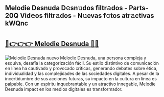 ## Melodie Desnuda D𝚎sn𝚞dos filtr𝚊dos - Parts-20Q Vid𝚎os filtr𝚊dos - N𝚞evas f𝚘tos atr𝚊ctivas kWQnc

# <h2><a href="http://mb48mmy.tromn.icu/?c=Melodie+Desnuda">🔗👉👉👉 Melodie Desnuda 🔗🔗</a></h2>

[![Melodie Desnuda nuevo](https://i.imgur.com/pEAQMta.gif)](http://mb48mmy.tromn.icu/?c=Melodie+Desnuda)
Melodie Desnuda, una persona compleja y esquiva, desafía la categorización fácil. Su estilo distintivo de comunicación en línea ha cautivado y provocado críticas, generando debates sobre ética, individualidad y las complejidades de las sociedades digitales. A pesar de la incertidumbre de sus acciones futuras, su impacto en la cultura en línea es palpable. Con un espíritu inquebrantable y un atractivo innegable, Melodie Desnuda impact en los medios digitales es transformador.
